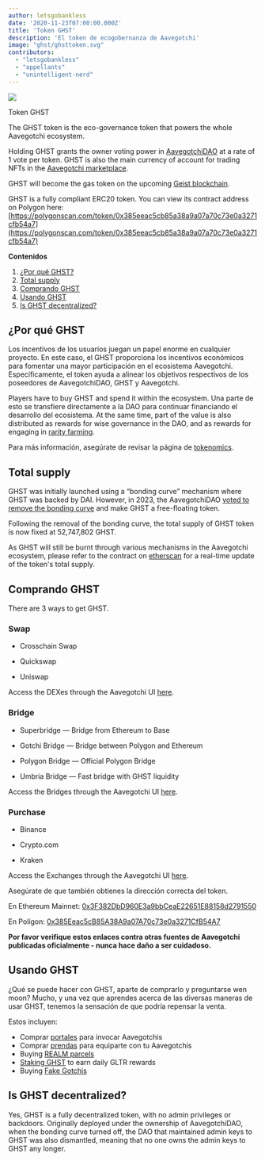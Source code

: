 ```yaml
---
author: letsgobankless
date: '2020-11-23T07:00:00.000Z'
title: 'Token GHST'
description: 'El token de ecogobernanza de Aavegotchi'
image: "ghst/ghsttoken.svg"
contributors:
  - "letsgobankless"
  - "appellants"
  - "unintelligent-nerd"
---
```


<div class="headerImageContainer">
<img class="headerImage" src="/ghst/ghst.gif">
<p class="headerImageText">Token GHST</p>
</div>

The GHST token is the eco-governance token that powers the whole Aavegotchi ecosystem.

Holding GHST grants the owner voting power in [AavegotchiDAO](/dao) at a rate of 1 vote per token. GHST is also the main currency of account for trading NFTs in the [Aavegotchi marketplace](/marketplace).

GHST will become the gas token on the upcoming [Geist blockchain](/geist).

GHST is a fully compliant ERC20 token. You can view its contract address on Polygon here: [https://polygonscan.com/token/0x385eeac5cb85a38a9a07a70c73e0a3271cfb54a7](https://polygonscan.com/token/0x385eeac5cb85a38a9a07a70c73e0a3271cfb54a7)

<div class="contentsBox">

**Contenidos**

<ol>
<li><a href=#why-ghst>¿Por qué GHST?</a></li>
<li><a href=#total-supply>Total supply</a></li>
<li><a href=#buying-ghst>Comprando GHST</a></li>
<li><a href=#using-ghst>Usando GHST</a></li>
<li><a href=#is-ghst-decentralized->Is GHST decentralized?</a></li>
</ol>

</div>

## ¿Por qué GHST
Los incentivos de los usuarios juegan un papel enorme en cualquier proyecto. En este caso, el GHST proporciona los incentivos económicos para fomentar una mayor participación en el ecosistema Aavegotchi. Específicamente, el token ayuda a alinear los objetivos respectivos de los poseedores de AavegotchiDAO, GHST y Aavegotchi.

Players have to buy GHST and spend it within the ecosystem. Una parte de esto se transfiere directamente a la DAO para continuar financiando el desarrollo del ecosistema. At the same time, part of the value is also distributed as rewards for wise governance in the DAO, and as rewards for engaging in [rarity farming](/rarity-farming).

Para más información, asegúrate de revisar la página de [tokenomics](/tokenomics).

## Total supply

GHST was initially launched using a “bonding curve” mechanism where GHST was backed by DAI. However, in 2023, the AavegotchiDAO [voted to remove the bonding curve](/aavegotchi-improvement-proposals-2023#close-the-ghst-bonding-curve) and make GHST a free-floating token.

Following the removal of the bonding curve, the total supply of GHST token is now fixed at 52,747,802 GHST.

As GHST will still be burnt through various mechanisms in the Aavegotchi ecosystem, please refer to the contract on [etherscan](https://etherscan.io/token/0x3F382DbD960E3a9bbCeaE22651E88158d2791550) for a real-time update of the token's total supply.

## Comprando GHST

There are 3 ways to get GHST.

### Swap

* Crosschain Swap

* Quickswap

* Uniswap

Access the DEXes through the Aavegotchi UI [here](https://dapp.aavegotchi.com/get-tokens?p=swap).

### Bridge

* Superbridge — Bridge from Ethereum to Base

* Gotchi Bridge — Bridge between Polygon and Ethereum

* Polygon Bridge — Official Polygon Bridge

* Umbria Bridge — Fast bridge with GHST liquidity

Access the Bridges through the Aavegotchi UI [here](https://dapp.aavegotchi.com/get-tokens?p=bridge).

### Purchase

* Binance

* Crypto.com

* Kraken

Access the Exchanges through the Aavegotchi UI [here](https://dapp.aavegotchi.com/get-tokens?p=purchase).

Asegúrate de que también obtienes la dirección correcta del token.

En Ethereum Mainnet: [0x3F382DbD960E3a9bbCeaE22651E88158d2791550](https://etherscan.io/token/0x3F382DbD960E3a9bbCeaE22651E88158d2791550)

En Polígon: [0x385Eeac5cB85A38A9a07A70c73e0a3271CfB54A7](https://explorer-mainnet.maticvigil.com/address/0x385Eeac5cB85A38A9a07A70c73e0a3271CfB54A7/transactions)

**Por favor verifique estos enlaces contra otras fuentes de Aavegotchi publicadas oficialmente - nunca hace daño a ser cuidadoso.**

## Usando GHST
¿Qué se puede hacer con GHST, aparte de comprarlo y preguntarse wen moon? Mucho, y una vez que aprendes acerca de las diversas maneras de usar GHST, tenemos la sensación de que podría repensar la venta.

Estos incluyen:

* Comprar [portales](/portals) para invocar Aavegotchis
* Comprar [prendas](/wearables) para equiparte con tu Aavegotchis
* Buying [REALM parcels](/gotchiverse)
* [Staking GHST](/staking) to earn daily GLTR rewards
* Buying [Fake Gotchis](https://www.fakegotchis.com/)

## Is GHST decentralized?

Yes, GHST is a fully decentralized token, with no admin privileges or backdoors. Originally deployed under the ownership of AavegotchiDAO, when the bonding curve turned off, the DAO that maintained admin keys to GHST was also dismantled, meaning that no one owns the admin keys to GHST any longer. 




